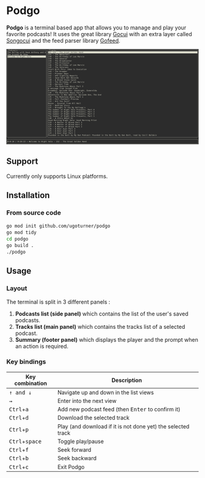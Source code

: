 # Podgo

**Podgo** is a terminal based app that allows you to manage and play your favorite podcasts! It uses the great library [Gocui](https://github.com/jroimartin/gocui) with an extra layer called [Songocui](https://github.com/UgoTurner/songocui) and the feed parser library [Gofeed](https://github.com/mmcdole/gofeed).

![Layout](./screenshot.png)

## Support

Currently only supports Linux platforms.

## Installation

### From source code

```bash
go mod init github.com/ugoturner/podgo
go mod tidy
cd podgo
go build .
./podgo
```

## Usage

### Layout
The terminal is split in 3 different panels :
1. **Podcasts list (side panel)** which contains the list of the user's saved podcasts.
2. **Tracks list (main panel)** which contains the tracks list of a selected podcast.
3. **Summary (footer panel)** which displays the player and the prompt when an action is required.


### Key bindings

Key combination | Description
---|---
<kbd>&uarr; and &darr;</kbd>|Navigate up and down in the list views
<kbd>&rarr;</kbd>|Enter into the next view
<kbd>Ctrl</kbd>+<kbd>a</kbd>|Add new podcast feed (then <kbd>Enter</kbd> to confirm it)
<kbd>Ctrl</kbd>+<kbd>d</kbd>|Download the selected track
<kbd>Ctrl</kbd>+<kbd>p</kbd>|Play (and download if it is not done yet) the selected track
<kbd>Ctrl</kbd>+<kbd>space</kbd>|Toggle play/pause
<kbd>Ctrl</kbd>+<kbd>f</kbd>|Seek forward
<kbd>Ctrl</kbd>+<kbd>b</kbd>|Seek backward
<kbd>Ctrl</kbd>+<kbd>c</kbd>|Exit Podgo
